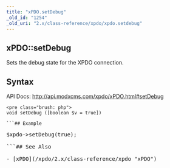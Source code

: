 ```yaml
---
title: "xPDO.setDebug"
_old_id: "1254"
_old_uri: "2.x/class-reference/xpdo/xpdo.setdebug"
---
```


## xPDO::setDebug

Sets the debug state for the XPDO connection.

## Syntax

API Docs: <http://api.modxcms.com/xpdo/xPDO.html#setDebug>

```
<pre class="brush: php">
void setDebug ([boolean $v = true])

```## Example

```
<pre class="brush: php">
$xpdo->setDebug(true);

```## See Also

- [xPDO](/xpdo/2.x/class-reference/xpdo "xPDO")